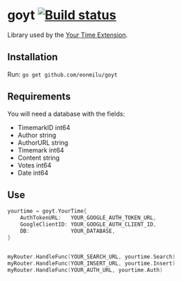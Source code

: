 # goyt [![Build status](https://travis-ci.org/eonmilu/goyt.svg?branch=master)](https://travis-ci.org/eonmilu/goyt/)

Library used by the [Your Time Extension](https://github.com/eonmilu/yourtime).

## Installation

Run:
`go get github.com/eonmilu/goyt`

## Requirements

You will need a database with the fields:

- TimemarkID int64
- Author     string
- AuthorURL  string
- Timemark   int64
- Content    string
- Votes      int64
- Date       int64

## Use

```go
yourtime = goyt.YourTime{
	AuthTokenURL:   YOUR_GOOGLE_AUTH_TOKEN_URL,
	GoogleClientID: YOUR_GOOGLE_AUTH_CLIENT_ID,
	DB:             YOUR_DATABASE,
}


myRouter.HandleFunc(YOUR_SEARCH_URL, yourtime.Search)
myRouter.HandleFunc(YOUR_INSERT_URL, yourtime.Insert)
myRouter.HandleFunc(YOUR_AUTH_URL, yourtime.Auth)
```
